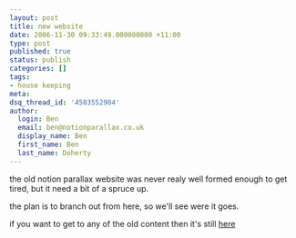 ```yaml
---
layout: post
title: new website
date: 2006-11-30 09:33:49.000000000 +11:00
type: post
published: true
status: publish
categories: []
tags:
- house keeping
meta:
dsq_thread_id: '4503552904'
author:
  login: Ben
  email: ben@notionparallax.co.uk
  display_name: Ben
  first_name: Ben
  last_name: Doherty
---
```

<p>the old notion parallax website was never realy well formed enough to get tired, but it need a bit of a spruce up.</p>
<p>the plan is to branch out from here, so we'll see were it goes.</p>
<p>if you want to get to any of the old content then it's still <a title="old content" href="http://www.notionparallax.co.uk/frame.htm">here</a></p>
